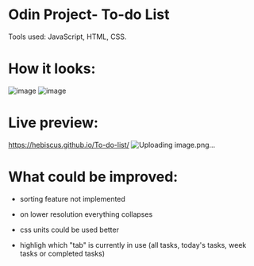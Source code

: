 
# Odin Project- To-do List

Tools used: JavaScript, HTML, CSS.

# How it looks:
![image](https://user-images.githubusercontent.com/107350293/214548875-be2aae0a-fdfd-4961-be9b-af662c7d74ea.png)
![image](https://user-images.githubusercontent.com/107350293/214549313-ebab8917-4909-4cc3-adc9-4d924777ce52.png)



# Live preview: 

https://hebiscus.github.io/To-do-list/
![Uploading image.png…]()


# What could be improved:

- sorting feature not implemented

- on lower resolution everything collapses

- css units could be used better 

- highligh which "tab" is currently in use (all tasks, today's tasks, week tasks or completed tasks)
